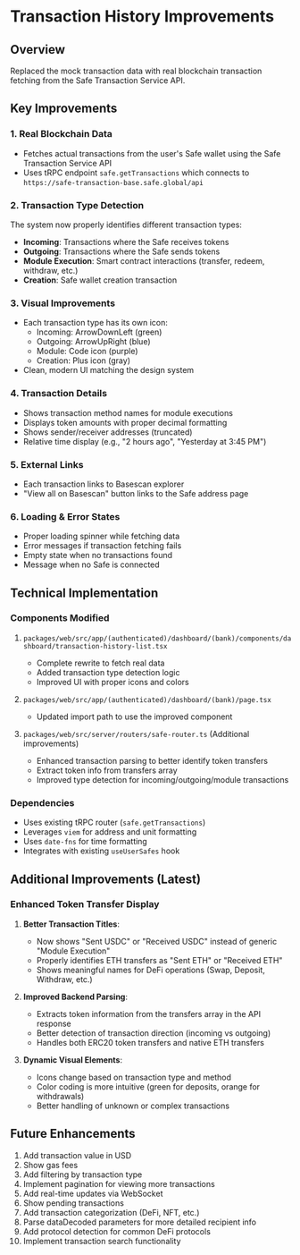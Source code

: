 # Transaction History Improvements

## Overview
Replaced the mock transaction data with real blockchain transaction fetching from the Safe Transaction Service API.

## Key Improvements

### 1. Real Blockchain Data
- Fetches actual transactions from the user's Safe wallet using the Safe Transaction Service API
- Uses tRPC endpoint `safe.getTransactions` which connects to `https://safe-transaction-base.safe.global/api`

### 2. Transaction Type Detection
The system now properly identifies different transaction types:
- **Incoming**: Transactions where the Safe receives tokens
- **Outgoing**: Transactions where the Safe sends tokens
- **Module Execution**: Smart contract interactions (transfer, redeem, withdraw, etc.)
- **Creation**: Safe wallet creation transaction

### 3. Visual Improvements
- Each transaction type has its own icon:
  - Incoming: ArrowDownLeft (green)
  - Outgoing: ArrowUpRight (blue)
  - Module: Code icon (purple)
  - Creation: Plus icon (gray)
- Clean, modern UI matching the design system

### 4. Transaction Details
- Shows transaction method names for module executions
- Displays token amounts with proper decimal formatting
- Shows sender/receiver addresses (truncated)
- Relative time display (e.g., "2 hours ago", "Yesterday at 3:45 PM")

### 5. External Links
- Each transaction links to Basescan explorer
- "View all on Basescan" button links to the Safe address page

### 6. Loading & Error States
- Proper loading spinner while fetching data
- Error messages if transaction fetching fails
- Empty state when no transactions found
- Message when no Safe is connected

## Technical Implementation

### Components Modified
1. `packages/web/src/app/(authenticated)/dashboard/(bank)/components/dashboard/transaction-history-list.tsx`
   - Complete rewrite to fetch real data
   - Added transaction type detection logic
   - Improved UI with proper icons and colors

2. `packages/web/src/app/(authenticated)/dashboard/(bank)/page.tsx`
   - Updated import path to use the improved component

3. `packages/web/src/server/routers/safe-router.ts` (Additional improvements)
   - Enhanced transaction parsing to better identify token transfers
   - Extract token info from transfers array
   - Improved type detection for incoming/outgoing/module transactions

### Dependencies
- Uses existing tRPC router (`safe.getTransactions`)
- Leverages `viem` for address and unit formatting
- Uses `date-fns` for time formatting
- Integrates with existing `useUserSafes` hook

## Additional Improvements (Latest)

### Enhanced Token Transfer Display
1. **Better Transaction Titles**:
   - Now shows "Sent USDC" or "Received USDC" instead of generic "Module Execution"
   - Properly identifies ETH transfers as "Sent ETH" or "Received ETH"
   - Shows meaningful names for DeFi operations (Swap, Deposit, Withdraw, etc.)

2. **Improved Backend Parsing**:
   - Extracts token information from the transfers array in the API response
   - Better detection of transaction direction (incoming vs outgoing)
   - Handles both ERC20 token transfers and native ETH transfers

3. **Dynamic Visual Elements**:
   - Icons change based on transaction type and method
   - Color coding is more intuitive (green for deposits, orange for withdrawals)
   - Better handling of unknown or complex transactions

## Future Enhancements
1. Add transaction value in USD
2. Show gas fees
3. Add filtering by transaction type
4. Implement pagination for viewing more transactions
5. Add real-time updates via WebSocket
6. Show pending transactions
7. Add transaction categorization (DeFi, NFT, etc.)
8. Parse dataDecoded parameters for more detailed recipient info
9. Add protocol detection for common DeFi protocols
10. Implement transaction search functionality 